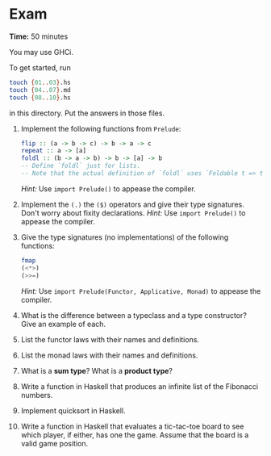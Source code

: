 # Exam

**Time:** 50 minutes

You may use GHCi.

To get started, run

```bash
touch {01..03}.hs
touch {04..07}.md
touch {08..10}.hs
```

in this directory.
Put the answers in those files.

1. Implement the following functions from `Prelude`:

    ```hs
    flip :: (a -> b -> c) -> b -> a -> c
    repeat :: a -> [a]
    foldl :: (b -> a -> b) -> b -> [a] -> b
    -- Define `foldl` just for lists.
    -- Note that the actual definition of `foldl` uses `Foldable t => t a` instead of [a].
    ```
    *Hint:* Use `import Prelude()` to appease the compiler.
2. Implement the `(.)` the `($)` operators and give their type signatures. Don't worry about fixity declarations.
   *Hint:* Use `import Prelude()` to appease the compiler.
3. Give the type signatures (no implementations) of the following functions:

    ```hs
    fmap
    (<*>)
    (>>=)
    ```
    *Hint:* Use `import Prelude(Functor, Applicative, Monad)` to appease the compiler.
4. What is the difference between a typeclass and a type constructor? Give an example of each.
5. List the functor laws with their names and definitions.
6. List the monad laws with their names and definitions.
7. What is a **sum type**? What is a **product type**?
8. Write a function in Haskell that produces an infinite list of the Fibonacci numbers.
9. Implement quicksort in Haskell.
10. Write a function in Haskell that evaluates a tic-tac-toe board to see which player, if either, has one the game. Assume that the board is a valid game position.